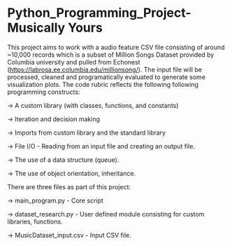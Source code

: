 # Python_Programming_Project-Musically Yours

This project aims to work with a audio feature CSV file consisting of around ~10,000 records which is a subset of Million Songs Dataset provided by Columbia university and pulled from Echonest (https://labrosa.ee.columbia.edu/millionsong/). The input file will be processed, cleaned and programatically evaluated to generate some visualization plots. The code rubric reflects the following following programming constructs:

-> A custom library (with classes, functions, and constants)

-> Iteration and decision making

-> Imports from custom library and the standard library

-> File I/O - Reading from an input file and creating an output file.

-> The use of a data structure (queue).

-> The use of object orientation, inheritance. 

There are three files as part of this project:

-> main_program.py - Core script

-> dataset_research.py - User defined module consisting for custom libraries, functions.

-> MusicDataset_input.csv - Input CSV file.
